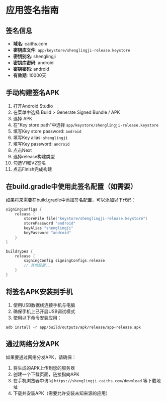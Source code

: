 # 应用签名指南

## 签名信息

- **域名**: caiths.com
- **密钥库文件**: `app/keystore/shenglingji-release.keystore`
- **密钥别名**: shenglingji
- **密钥库密码**: android
- **密钥密码**: android
- **有效期**: 10000天

## 手动构建签名APK

1. 打开Android Studio
2. 在菜单中选择 Build > Generate Signed Bundle / APK
3. 选择 APK
4. 在"Key store path"中选择 `app/keystore/shenglingji-release.keystore`
5. 填写Key store password: `android`
6. 填写Key alias: `shenglingji`
7. 填写Key password: `android`
8. 点击Next
9. 选择release构建类型
10. 勾选V1和V2签名
11. 点击Finish完成构建

## 在build.gradle中使用此签名配置（如需要）

如果将来需要在build.gradle中添加签名配置，可以添加以下代码：

```kotlin
signingConfigs {
    release {
        storeFile file("keystore/shenglingji-release.keystore")
        storePassword "android"
        keyAlias "shenglingji"
        keyPassword "android"
    }
}

buildTypes {
    release {
        signingConfig signingConfigs.release
        // 其他配置...
    }
}
```

## 将签名APK安装到手机

1. 使用USB数据线连接手机与电脑
2. 确保手机上已开启USB调试模式
3. 使用以下命令安装应用：

```
adb install -r app/build/outputs/apk/release/app-release.apk
```

## 通过网络分发APK

如果要通过网络分发APK，请确保：

1. 将生成的APK上传到您的服务器
2. 创建一个下载页面，链接指向APK
3. 在手机浏览器中访问 `https://shenglingji.caiths.com/download` 等下载地址
4. 下载并安装APK（需要允许安装未知来源的应用） 